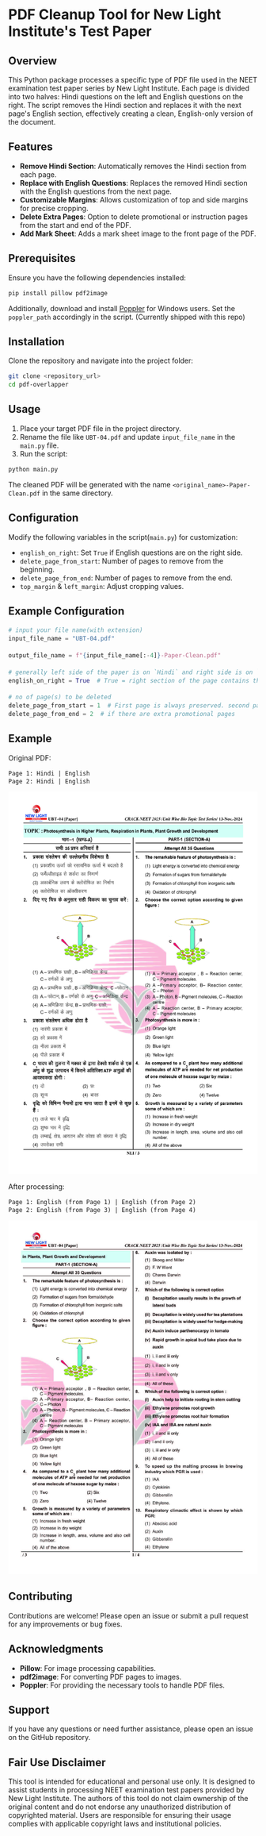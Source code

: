 # PDF Cleanup Tool for New Light Institute's Test Paper

## Overview
This Python package processes a specific type of PDF file used in the NEET examination test paper series by New Light Institute. Each page is divided into two halves: Hindi questions on the left and English questions on the right. The script removes the Hindi section and replaces it with the next page's English section, effectively creating a clean, English-only version of the document.

## Features
- **Remove Hindi Section**: Automatically removes the Hindi section from each page.
- **Replace with English Questions**: Replaces the removed Hindi section with the English questions from the next page.
- **Customizable Margins**: Allows customization of top and side margins for precise cropping.
- **Delete Extra Pages**: Option to delete promotional or instruction pages from the start and end of the PDF.
- **Add Mark Sheet**: Adds a mark sheet image to the front page of the PDF.

## Prerequisites
Ensure you have the following dependencies installed:

```sh
pip install pillow pdf2image
```

Additionally, download and install [Poppler](https://github.com/oschwartz10612/poppler-windows/releases) for Windows users. Set the `poppler_path` accordingly in the script.
(Currently shipped with this repo)
## Installation
Clone the repository and navigate into the project folder:

```sh
git clone <repository_url>
cd pdf-overlapper
```

## Usage
1. Place your target PDF file in the project directory.
2. Rename the file like `UBT-04.pdf` and update `input_file_name` in the `main.py` file.
4. Run the script:

```sh
python main.py
```

The cleaned PDF will be generated with the name `<original_name>-Paper-Clean.pdf` in the same directory.

## Configuration
Modify the following variables in the script(`main.py`) for customization:

- `english_on_right`: Set `True` if English questions are on the right side.
- `delete_page_from_start`: Number of pages to remove from the beginning.
- `delete_page_from_end`: Number of pages to remove from the end.
- `top_margin` & `left_margin`: Adjust cropping values.

## Example Configuration

```python
# input your file name(with extension)
input_file_name = "UBT-04.pdf"

output_file_name = f"{input_file_name[:-4]}-Paper-Clean.pdf"

# generally left side of the paper is on `Hindi` and right side is on `English`
english_on_right = True  # True = right section of the page contains the English Questions

# no of page(s) to be deleted
delete_page_from_start = 1  # First page is always preserved. second page generally instruction
delete_page_from_end = 2  # if there are extra promotional pages
```

## Example
Original PDF:
```
Page 1: Hindi | English
Page 2: Hindi | English
```
![UBT-04.jpg](UBT-04.jpg)

After processing:
```
Page 1: English (from Page 1) | English (from Page 2)
Page 2: English (from Page 3) | English (from Page 4)
```
![UBT-04-cleaned.jpg](UBT-04-cleaned.jpg)

## Contributing

Contributions are welcome! Please open an issue or submit a pull request for any improvements or bug fixes.

## Acknowledgments

- **Pillow**: For image processing capabilities.
- **pdf2image**: For converting PDF pages to images.
- **Poppler**: For providing the necessary tools to handle PDF files.

## Support

If you have any questions or need further assistance, please open an issue on the GitHub repository.

## Fair Use Disclaimer

This tool is intended for educational and personal use only. It is designed to assist students in processing NEET 
examination test papers provided by New Light Institute. The authors of this tool do not claim ownership of the original 
content and do not endorse any unauthorized distribution of copyrighted material. Users are responsible for ensuring 
their usage complies with applicable copyright laws and institutional policies.
